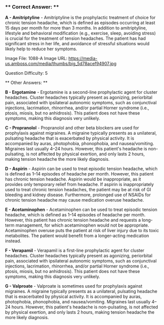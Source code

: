 ### ** Correct Answer: **

**A - Amitriptyline** - Amitriptyline is the prophylactic treatment of choice for chronic tension headache, which is defined as episodes occurring at least 15 days per month for more than 3 months. In addition to amitriptyline, lifestyle and behavioral modification (e.g., exercise, sleep, avoiding stress) is crucial for the treatment of tension headaches. The patient has had significant stress in her life, and avoidance of stressful situations would likely help to reduce her symptoms.

Image File: 1088-A
Image URL: https://media-us.amboss.com/media/thumbs/big_5d78acef94907.jpg

Question Difficulty: 5

** Other Answers: **

**B - Ergotamine** - Ergotamine is a second-line prophylactic agent for cluster headaches. Cluster headaches typically present as agonizing, periorbital pain, associated with ipsilateral autonomic symptoms, such as conjunctival injections, lacrimation, rhinorrhea, and/or partial Horner syndrome (i.e., ptosis, miosis, but no anhidrosis). This patient does not have these symptoms, making this diagnosis very unlikely.

**C - Propranolol** - Propranolol and other beta blockers are used for prophylaxis against migraines. A migraine typically presents as a unilateral, pulsating headache that is exacerbated by physical activity. It is accompanied by auras, photophobia, phonophobia, and nausea/vomiting. Migraines last usually 4–24 hours. However, this patient's headache is non-pulsating, is not affected by physical exertion, and only lasts 2 hours, making tension headache the more likely diagnosis.

**D - Aspirin** - Aspirin can be used to treat episodic tension headache, which is defined as 1–14 episodes of headache per month. However, this patient has chronic tension headache. Aspirin would be inappropriate, as it provides only temporary relief from headache. If aspirin is inappropriately used to treat chronic tension headaches, the patient may be at risk of GI bleeding and kidney disease. Furthermore, prolonged use of NSAIDs for chronic tension headache may cause medication overuse headache.

**E - Acetaminophen** - Acetaminophen can be used to treat episodic tension headache, which is defined as 1–14 episodes of headache per month. However, this patient has chronic tension headache and requests a long-term management, for which acetaminophen would not be appropriate. Acetaminophen overuse puts the patient at risk of liver injury due to its toxic metabolites. The patient would benefit from a longer-acting medication instead.

**F - Verapamil** - Verapamil is a first-line prophylactic agent for cluster headaches. Cluster headaches typically present as agonizing, periorbital pain, associated with ipsilateral autonomic symptoms, such as conjunctival injections, lacrimation, rhinorrhea, and/or partial Horner syndrome (i.e., ptosis, miosis, but no anhidrosis). This patient does not have these symptoms, making this diagnosis very unlikely.

**G - Valproate** - Valproate is sometimes used for prophylaxis against migraines. A migraine typically presents as a unilateral, pulsating headache that is exacerbated by physical activity. It is accompanied by auras, photophobia, phonophobia, and nausea/vomiting. Migraines last usually 4–24 hours. However, this patient's headache is non-pulsating, is not affected by physical exertion, and only lasts 2 hours, making tension headache the more likely diagnosis.

